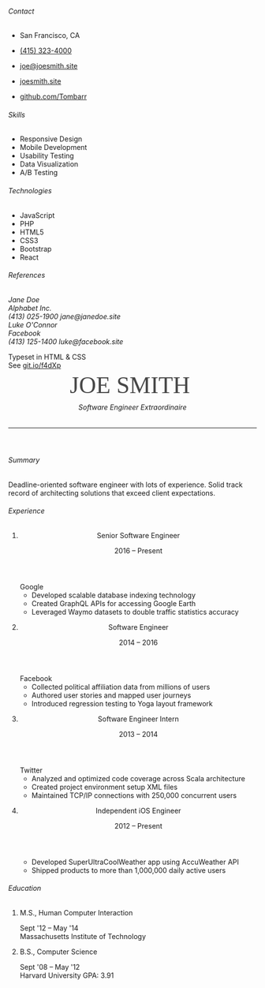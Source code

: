 <!DOCTYPE html>
<html lang="en" moznomarginboxes>
    <head>
        <meta charset="utf-8" />
        <meta http-equiv="X-UA-Compatible" content="IE=edge;chrome=1" />
        <meta http-equiv="Content-Type" content="text/html;charset=UTF-8" />
        <meta name="google" content="notranslate" />
        <!-- Metadata (autofilled by "Save to HTML") -->
        <meta name="author" content="Joe Smith" />
        <meta name="subject" content="A really good software engineer you should hire" />
        <meta name="keywords" content="coding, developing, hacking" />
        <meta name="date" content="2009-04-01" />
        <meta name="generator" content="html-resume-template" />
        <!-- Google Fonts, Normalize, and Font Awesome -->
        <link rel="stylesheet" type="text/css" href="https://fonts.googleapis.com/css?family=Cardo|Montserrat:300,400,500&amp;subset=latin-ext" crossorigin="anonymous" />
        <link rel="stylesheet" type="text/css" href="https://cdnjs.cloudflare.com/ajax/libs/normalize/8.0.0/normalize.min.css" integrity="sha256-oSrCnRYXvHG31SBifqP2PM1uje7SJUyX0nTwO2RJV54=" crossorigin="anonymous" />
        <link rel="stylesheet" type="text/css" href="https://use.fontawesome.com/releases/v5.1.0/css/all.css" integrity="sha384-lKuwvrZot6UHsBSfcMvOkWwlCMgc0TaWr+30HWe3a4ltaBwTZhyTEggF5tJv8tbt" crossorigin="anonymous" />
        <!-- Custom Styles -->
        <link rel="stylesheet" type="text/css" href="./paper.css" />
        <link rel="stylesheet" type="text/css" href="./styles.css" />
        <link rel="stylesheet" type="text/css" href="./typography.css" />
        <link rel="stylesheet" type="text/css" media="screen" href="./screen.css" />
        <link rel="stylesheet" type="text/css" media="print" href="./print.css" />
        <title> HTML Resume Template </title>
    </head>
    <body class="letter">
        <section id="save">
            <section class="sheet">
                <aside>
                    <section class="contact">
                        <h6>Contact</h6>
                        <ul>
                            <li>
                                <p><i class="fa fa-map-marker-alt" title="Location"></i> San Francisco, CA</p>
                            </li>
                            <li>
                                <p><i class="fa fa-phone" title="Cell phone"></i> <a href="tel:4153234000">(415) 323-4000</a></p>
                            </li>
                            <li>
                                <p><i class="fa fa-envelope" title="Email"></i> <a href="mailto:joe@joesmith.site">joe@joesmith.site</a></p>
                            </li>
                            <li>
                                <p><i class="fa fa-globe-americas" title="Website"></i> <a href="https://joesmith.site">joesmith.site</a></p>
                            </li>
                            <li>
                                <p><i class="fab fa-github" title="GitHub"></i> <a href="https://github.com/Tombarr">github.com/Tombarr</a></p>
                            </li>
                        </ul>
                    </section>
                    <section class="skills">
                        <h6>Skills</h6>
                        <ul>
                            <li><span>Responsive Design</span></li>
                            <li><span>Mobile Development</span></li>
                            <li><span>Usability Testing</span></li>
                            <li><span>Data Visualization</span></li>
                            <li><span>A/B Testing</span></li>
                        </ul>
                    </section>
                    <section class="skills">
                        <h6>Technologies</h6>
                        <ul>
                            <li><span>JavaScript</span></li>
                            <li><span>PHP</span></li>
                            <li><span>HTML5</span></li>
                            <li><span>CSS3</span></li>
                            <li><span>Bootstrap</span></li>
                            <li><span>React</span></li>
                        </ul>
                    </section>
                    <section class="references">
                        <h6>References</h6>
                        <address>
                            Jane Doe<br />
                            Alphabet Inc.<br />
                            (413) 025-1900
                            jane@janedoe.site
                        </address>
                        <address>
                            Luke O'Connor<br />
                            Facebook<br />
                            (413) 125-1400
                            luke@facebook.site
                        </address>
                        <p>Typeset in HTML &amp; CSS<br />
                        See <a href="https://git.io/f4dXp">git.io/f4dXp</a></p>
                    </section>
                </aside>
                <section>
                    <header class="name" aria-label="Joe Smith">
                        <a href="https://joesmith.site">
                            <svg width="257px" height="35px" viewBox="0 0 257 35" version="1.1" xmlns="http://www.w3.org/2000/svg" xmlns:xlink="http://www.w3.org/1999/xlink">
                                <g id="Page-1" stroke="none" stroke-width="1" fill="none" fill-rule="evenodd" font-family="Montserrat-Regular, Montserrat" font-size="48" font-weight="normal">
                                    <g id="Letter" transform="translate(-54.000000, -140.000000)" fill="#484848">
                                        <text id="JOE-SMITH">
                                            <tspan x="54.728" y="174">JOE SMITH</tspan>
                                        </text>
                                    </g>
                                </g>
                            </svg>
                        </a>
                        <h6>Software Engineer Extraordinaire</h6>
                        <hr />
                    </header>
                    <section>
                        <section class="summary">
                            <h6>Summary</h6>
                            <p>Deadline-oriented software engineer with lots of experience.
                                Solid track record of architecting solutions that exceed client expectations.</p>
                        </section>
                        <section class="experience">
                            <h6>Experience</h6>
                            <ol>
                                <li>
                                    <header>
                                        <p class="sanserif">Senior Software Engineer</p>
                                        <time>2016 – Present</time>
                                    </header>
                                    <span>Google</span>
                                    <ul>
                                        <li>Developed scalable database indexing technology</li>
                                        <li>Created GraphQL APIs for accessing Google Earth</li>
                                        <li>Leveraged Waymo datasets to double traffic statistics accuracy</li>
                                    </ul>
                                </li>
                                <li>
                                    <header>
                                        <p class="sanserif">Software Engineer</p>
                                        <time>2014 – 2016</time>
                                    </header>
                                    <span>Facebook</span>
                                    <ul>
                                        <li>Collected political affiliation data from millions of users</li>
                                        <li>Authored user stories and mapped user journeys</li>
                                        <li>Introduced regression testing to Yoga layout framework</li>
                                    </ul>
                                </li>
                                <li>
                                    <header>
                                        <p class="sanserif">Software Engineer Intern</p>
                                        <time>2013 – 2014</time>
                                    </header>
                                    <span>Twitter</span>
                                    <ul>
                                        <li>Analyzed and optimized code coverage across Scala architecture</li>
                                        <li>Created project environment setup XML files</li>
                                        <li>Maintained TCP/IP connections with 250,000 concurrent users</li>
                                    </ul>
                                </li>
                                <li>
                                    <header>
                                        <p class="sanserif">Independent iOS Engineer</p>
                                        <time>2012 – Present</time>
                                    </header>
                                    <ul>
                                        <li>Developed SuperUltraCoolWeather app using AccuWeather API</li>
                                        <li>Shipped products to more than 1,000,000 daily active users</li>
                                    </ul>
                                </li>
                            </ol>
                        </section>
                        <section class="education">
                            <h6>Education</h6>
                            <ol>
                                <li>
                                    <div>
                                        <p class="sanserif">M.S., Human Computer Interaction</p>
                                        <time>Sept '12 – May '14</time>
                                    </div>
                                    <div>
                                        <span>Massachusetts Institute of Technology</span>
                                        <span></span>
                                    </div>
                                </li>
                                <li>
                                    <div>
                                        <p class="sanserif">B.S., Computer Science</p>
                                        <time>Sept '08 – May '12</time>
                                    </div>
                                    <div>
                                        <span>Harvard University</span>
                                        <span>GPA: 3.91</span>
                                    </div>
                                </li>
                            </ol>
                        </section>
                    </section>
                </section>
            </section>
        </section>
    </body>
</html>
